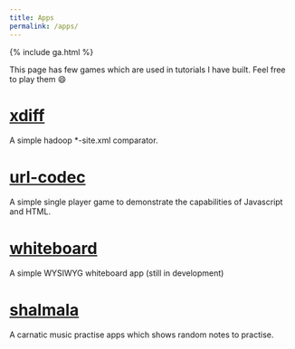 ```yaml
---
title: Apps
permalink: /apps/
---
```


{% include ga.html %}

This page has few games which are used in tutorials I have built. Feel free to play them :smile:


# [xdiff](xdiff)
A simple hadoop *-site.xml comparator.

# [url-codec](urlcodec)
A simple single player game to demonstrate the capabilities of Javascript and HTML.

# [whiteboard](whiteboard)
A simple WYSIWYG whiteboard app (still in development)

# [shalmala](shalmala)
A carnatic music practise apps which shows random notes to practise.
